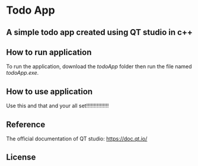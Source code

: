 # Todo App
## A simple todo app created using QT studio in c++


## How to run application
To run the application, download the *todoApp* folder then run the file named *todoApp.exe*.


## How to use application
Use this and that and your all set!!!!!!!!!!!!!!!


## Reference
The official documentation of QT studio: https://doc.qt.io/


## License
